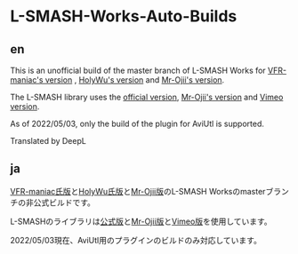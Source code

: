 # L-SMASH-Works-Auto-Builds

## en
This is an unofficial build of the master branch of L-SMASH Works for [VFR-maniac's version](https://github.com/VFR-maniac/L-SMASH-Works) , [HolyWu's version](https://github.com/HolyWu/L-SMASH-Works) and [Mr-Ojii's version](https://github.com/Mr-Ojii/L-SMASH-Works).

The L-SMASH library uses the [official version](https://github.com/l-smash/l-smash), [Mr-Ojii's version](https://github.com/Mr-Ojii/l-smash.git) and [Vimeo version](https://github.com/vimeo/l-smash).

As of 2022/05/03, only the build of the plugin for AviUtl is supported.

Translated by DeepL

## ja
[VFR-maniac氏版](https://github.com/VFR-maniac/L-SMASH-Works)と[HolyWu氏版](https://github.com/HolyWu/L-SMASH-Works)と[Mr-Ojii版](https://github.com/Mr-Ojii/L-SMASH-Works)のL-SMASH Worksのmasterブランチの非公式ビルドです。

L-SMASHのライブラリは[公式版](https://github.com/l-smash/l-smash)と[Mr-Ojii版](https://github.com/Mr-Ojii/l-smash.git)と[Vimeo版](https://github.com/vimeo/l-smash)を使用しています。

2022/05/03現在、AviUtl用のプラグインのビルドのみ対応しています。
